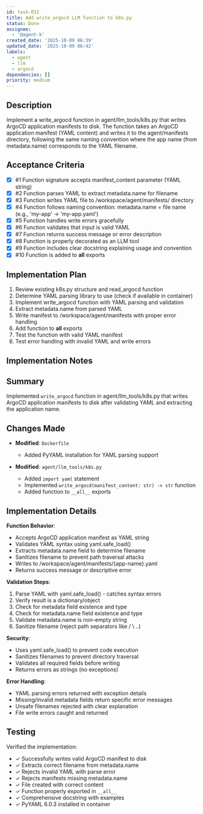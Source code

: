 ```yaml
---
id: task-032
title: Add write_argocd LLM function to k8s.py
status: Done
assignee:
  - '@agent-k'
created_date: '2025-10-09 06:39'
updated_date: '2025-10-09 06:42'
labels:
  - agent
  - llm
  - argocd
dependencies: []
priority: medium
---
```


## Description

<!-- SECTION:DESCRIPTION:BEGIN -->
Implement a write_argocd function in agent/llm_tools/k8s.py that writes ArgoCD application manifests to disk. The function takes an ArgoCD application manifest (YAML content) and writes it to the agent/manifests directory, following the same naming convention where the app name (from metadata.name) corresponds to the YAML filename.
<!-- SECTION:DESCRIPTION:END -->

## Acceptance Criteria
<!-- AC:BEGIN -->
- [x] #1 Function signature accepts manifest_content parameter (YAML string)
- [x] #2 Function parses YAML to extract metadata.name for filename
- [x] #3 Function writes YAML file to /workspace/agent/manifests/ directory
- [x] #4 Function follows naming convention: metadata.name = file name (e.g., 'my-app' -> 'my-app.yaml')
- [x] #5 Function handles write errors gracefully
- [x] #6 Function validates that input is valid YAML
- [x] #7 Function returns success message or error description
- [x] #8 Function is properly decorated as an LLM tool
- [x] #9 Function includes clear docstring explaining usage and convention
- [x] #10 Function is added to __all__ exports
<!-- AC:END -->

## Implementation Plan

<!-- SECTION:PLAN:BEGIN -->
1. Review existing k8s.py structure and read_argocd function
2. Determine YAML parsing library to use (check if available in container)
3. Implement write_argocd function with YAML parsing and validation
4. Extract metadata.name from parsed YAML
5. Write manifest to /workspace/agent/manifests with proper error handling
6. Add function to __all__ exports
7. Test the function with valid YAML manifest
8. Test error handling with invalid YAML and write errors
<!-- SECTION:PLAN:END -->

## Implementation Notes

<!-- SECTION:NOTES:BEGIN -->
## Summary

Implemented `write_argocd` function in agent/llm_tools/k8s.py that writes ArgoCD application manifests to disk after validating YAML and extracting the application name.

## Changes Made

- **Modified**: `Dockerfile`
  - Added PyYAML installation for YAML parsing support

- **Modified**: `agent/llm_tools/k8s.py`
  - Added `import yaml` statement
  - Implemented `write_argocd(manifest_content: str) -> str` function
  - Added function to `__all__` exports

## Implementation Details

**Function Behavior**:
- Accepts ArgoCD application manifest as YAML string
- Validates YAML syntax using yaml.safe_load()
- Extracts metadata.name field to determine filename
- Sanitizes filename to prevent path traversal attacks
- Writes to /workspace/agent/manifests/{app-name}.yaml
- Returns success message or descriptive error

**Validation Steps**:
1. Parse YAML with yaml.safe_load() - catches syntax errors
2. Verify result is a dictionary/object
3. Check for metadata field existence and type
4. Check for metadata.name field existence and type
5. Validate metadata.name is non-empty string
6. Sanitize filename (reject path separators like / \ ..)

**Security**:
- Uses yaml.safe_load() to prevent code execution
- Sanitizes filenames to prevent directory traversal
- Validates all required fields before writing
- Returns errors as strings (no exceptions)

**Error Handling**:
- YAML parsing errors returned with exception details
- Missing/invalid metadata fields return specific error messages
- Unsafe filenames rejected with clear explanation
- File write errors caught and returned

## Testing

Verified the implementation:

- ✓ Successfully writes valid ArgoCD manifest to disk
- ✓ Extracts correct filename from metadata.name
- ✓ Rejects invalid YAML with parse error
- ✓ Rejects manifests missing metadata.name
- ✓ File created with correct content
- ✓ Function properly exported in `__all__`
- ✓ Comprehensive docstring with examples
- ✓ PyYAML 6.0.3 installed in container
<!-- SECTION:NOTES:END -->
